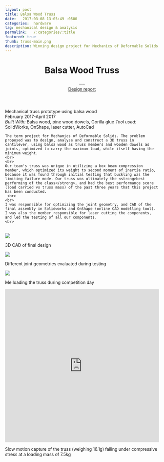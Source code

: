 ```yaml
---
layout: post
title: Balsa Wood Truss 
date:   2017-03-08 13:05:49 -0500
categories:  hardware
tag: mechanical design & analysis 
permalink:   /:categories/:title
featured: true 
thumb: truss-main.png
description: Winning design project for Mechanics of Deformable Solids course, constructing a cantilever beam using balsa wood to optimize performance by considering a variety of mechanical failure modes
---
```

<div class="description">
	<header class="post-header">
    <h1 class="post-title" itemprop="name headline">Balsa Wood Truss</h1>
    ---<br>
    <a href="{{ site.baseurl  }}/TrussFinalReport.pdf">Design report</a>
  </header>
	<div class="details">
	    Mechanical truss prototype using balsa wood	
		<br>
		February 2017-April 2017
		<br>
		<i>Built With:</i> Balsa wood, pine wood dowels, Gorilla glue
        <i>Tool used:</i> SolidWorks, OnShape, laser cutter, AutoCad
		<br>
	</div>

	The term project for Mechanics of Deformable Solids. The problem proposed was to design, analyse and construct a 3D truss in cantilever, using balsa wood as truss members and wooden dowels as joints, optimized to carry the maximum load, while itself having the minimum weight. 
    <br>
    <br>
    Our team's truss was unique in utilizing a box beam compression member, which optimized its weight to second moment of inertia ratio, because it was found through initial testing that buckling was the limiting failure mode. Our truss was ultimately the <strong>best performing of the class</strong>, and had the best performance score (load carried vs truss mass) of the past three years that this project has been conducted.
     <br>
    <br>
    I was responsible for optimizing the joint geometry, and CAD of the final assembly in Solidworks and OnShape (online CAD modelling tool). I was also the member responsible for laser cutting the components, and led the testing of all our components.	
    <br>
<br>




</div>
<div class="images">
	<img src="https://orig07.deviantart.net/bac1/f/2017/213/3/0/screen_shot_2017_08_01_at_9_26_09_pm_by_eexie-dbiixn0.png">
    <p> 3D CAD of final design </p>
	<img src="http://orig11.deviantart.net/b873/f/2017/213/9/e/screen_shot_2017_08_01_at_9_32_27_pm_by_eexie-dbiiydc.png">
    <p> Different joint geometries evaluated during testing </p>
    <img src="http://orig13.deviantart.net/cd78/f/2017/213/4/8/untitled_by_eexie-dbiizi7.jpg">
	<p> Me loading the truss during competition day </p>
	<iframe width="100%" height="500" src="https://drive.google.com/file/d/0B2--61Cl5rbsVGNSdkw1WVdfbmM/preview" frameborder="0" allowfullscreen></iframe>
    <p> Slow motion capture of the truss (weighing 16.1g) failing under compressive stress at a loading mass of 7.5kg </p>
</div>
<!-- {% highlight ruby %}
def print_hi(name)
  puts "Hi, #{name}"
end
print_hi('Tom')
#=> prints 'Hi, Tom' to STDOUT.
{% endhighlight %} -->


